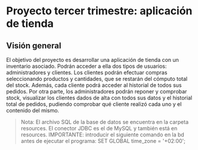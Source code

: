 # Proyecto tercer trimestre: aplicación de tienda

## Visión general
El objetivo del proyecto es desarrollar una aplicación de tienda con un inventario asociado. Podrán acceder a ella dos tipos de usuarios: administradores y clientes. Los clientes podrán efectuar compras seleccionando productos y cantidades, que se restarán del cómputo total del stock. Además, cada cliente podrá acceder al historial de todos sus pedidos. Por otra parte, los administradores podrán reponer y comprobar stock, visualizar los clientes dados de alta con todos sus datos y el historial total de pedidos, pudiendo comprobar qué cliente realizó cada uno y el contenido del mismo.


>Nota: El archivo SQL de la base de datos se encuentra en la carpeta resources. El conector JDBC es el de MySQL y también está en resources. IMPORTANTE: introducir el siguiente comando en la bd antes de ejecutar el programa: SET GLOBAL time_zone = '+02:00';